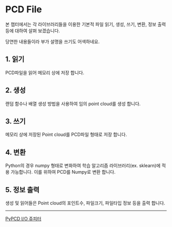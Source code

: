 # PCD File 


본 챕터에서는 각 라이브러리들을 이용한 기본적 파일 읽기, 생성, 쓰기, 변환, 정보 출력 등에 대하여 살펴 보겠습니다. 

당연한 내용들이라 부가 설명을 쓰기도 어색하네요. 

## 1. 읽기 

PCD파일을 읽어 메모리 상에 저장 합니다. 


## 2. 생성 

랜덤 함수나 배열 생성 방법을 사용하여 임의 point cloud를 생성 합니다. 


## 3. 쓰기 


메모리 상에 저장된 Point cloud를 PCD파일 형태로 저장 합니다. 


## 4. 변환 

Python의 경우 numpy 형태로 변화하여 학습 알고리즘 라이브러리(ex. sklearn)에 적용 가능합니다. 이를 위하여 PCD를 Numpy로 변환 합니다. 

## 5. 정보 출력 


생성 및 읽어들은 Point cloud의 포인트수, 파일크기, 파일타입 정보 등을 출력 합니다. 

---



[PyPCD I/O 쥬피터](https://github.com/adioshun/gitBook_Tutorial_PCL/blob/master/Beginner/Part01-Chapter01-pyPCD.ipynb)